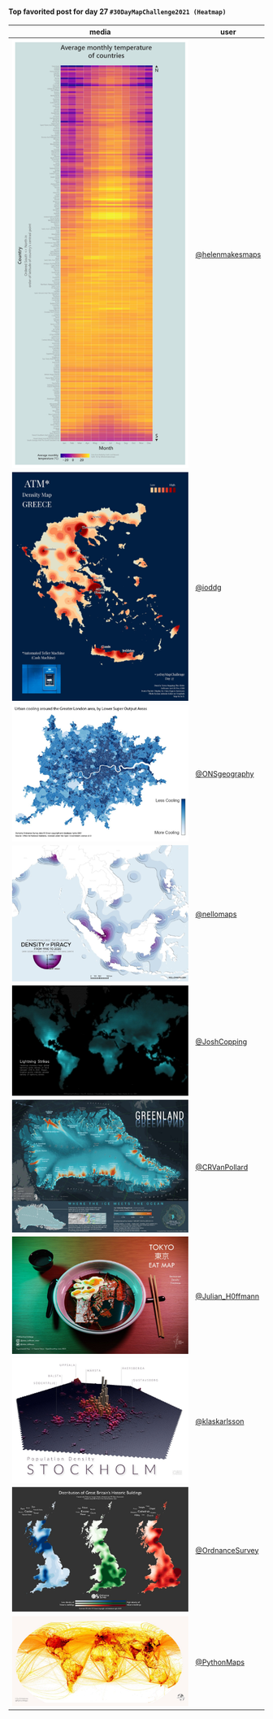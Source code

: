 #### Top favorited post for day 27 `#30DayMapChallenge2021 (Heatmap)`

| media | user | 
|-------|------|
| ![image](../uploads/8b8b51395724fa006834758903df4b79/image.png) |[@helenmakesmaps](https://twitter.com/helenmakesmaps/status/1464640256679026695)|
| ![image](../uploads/7321267d8c61f3e10ce6c0c1e877f135/image.png) |[@ioddg](https://twitter.com/ioddg/status/1464665457022099461)|
| ![image](../uploads/f0d0e763630cc300a6aa54e1a8ba0810/image.png) |[@ONSgeography](https://twitter.com/ONSgeography/status/1464534472594964485)|
| ![image](../uploads/c82ff50d8f6a920a477db90e4bb28950/image.png) |[@nellomaps](https://twitter.com/nellomaps/status/1464519111140986883)|
| ![image](../uploads/d5241e822bb72de04b701100fe26bcc8/image.png) |[@JoshCopping](https://twitter.com/JoshCopping/status/1464663144110907393)|
| ![image](../uploads/a83d8c1c62c2640651a523e509038718/image.png) |[@CRVanPollard](https://twitter.com/CRVanPollard/status/1464697877687582726)|
| ![image](../uploads/b48de129257f7a84c1dbfa6342f8b717/image.png) |[@Julian_H0ffmann](https://twitter.com/Julian_H0ffmann/status/1464905804109303816)|
| ![image](../uploads/70242aa5bd6c040b54504d22b0fa1193/image.png) |[@klaskarlsson](https://twitter.com/klaskarlsson/status/1464531537341427715)|
| ![image](../uploads/242c998cf6430c9a655e035001480b1f/image.png) |[@OrdnanceSurvey](https://twitter.com/OrdnanceSurvey/status/1464655533202366476)|
| ![image](../uploads/e00952f1d1e1a8837e5c29e3a3a3831e/image.png) |[@PythonMaps](https://twitter.com/PythonMaps/status/1464652238651998210)|
